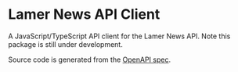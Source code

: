 # Lamer News API Client

A JavaScript/TypeScript API client for the Lamer News API. Note this package is still under development.

Source code is generated from the [OpenAPI spec](./api/lamernews-schema.yml).
